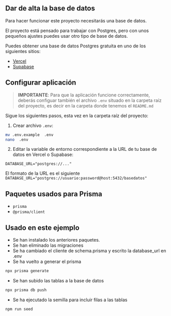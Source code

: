 ## Dar de alta la base de datos

Para hacer funcionar este proyecto necesitarás una base de datos. 

El proyecto está pensado para trabajar con Postgres, pero con unos pequeños ajustes puedes usar otro tipo de base de datos.

Puedes obtener una base de datos Postgres gratuita en uno de los siguientes sitios:

- [Vercel](https://vercel.com/docs/storage/vercel-postgres)
- [Supabase](https://supabase.com/)
  

## Configurar aplicación

> **IMPORTANTE**: Para que la aplicación funcione correctamente, deberás configuar también el archivo `.env` situado en la carpeta raíz del proyecto, es decir en la carpeta donde tenemos el `README.md`

Sigue los siguientes pasos, esta vez en la carpeta raíz del proyecto:

1. Crear archivo `.env`:

```sh
mv .env.example  .env
nano  .env
```

2. Editar la variable de entorno correspondiente a la URL de tu base de datos en Vercel o Supabase:

```
DATABASE_URL="postgres://..."
```

El formato de la URL es el siguiente `DATABASE_URL="postgres://usuario:password@host:5432/basedatos"`


## Paquetes usados para Prisma

- `prisma`
- `@prisma/client`

## Usado en este ejemplo
- Se han instalado los anteriores paquetes.
- Se han eliminado las migraciones
- Se ha cambiado el cliente de schema.prisma y escrito la database_url en .env
- Se ha vuelto a generar el prisma 
```sh 
npx prisma generate
```
- Se han subido las tablas a la base de datos
```sh 
npx prisma db push
```
- Se ha ejecutado la semilla para incluir filas a las tablas 
```sh 
npm run seed
```
